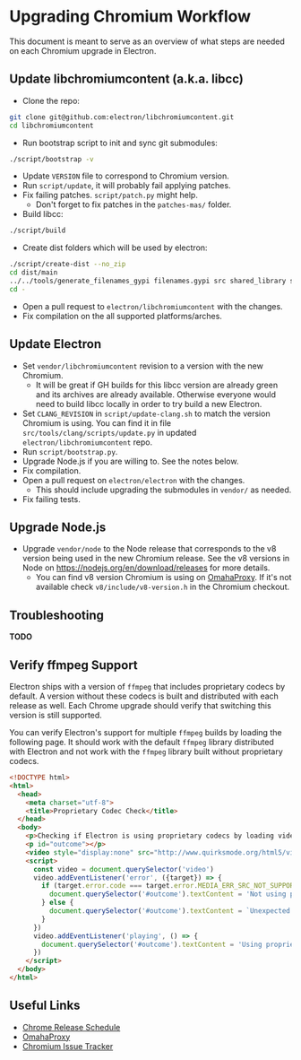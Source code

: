 # Upgrading Chromium Workflow

This document is meant to serve as an overview of what steps are needed on each Chromium upgrade in Electron.

## Update libchromiumcontent (a.k.a. libcc)

* Clone the repo:

```sh
git clone git@github.com:electron/libchromiumcontent.git
cd libchromiumcontent
```

* Run bootstrap script to init and sync git submodules:

```sh
./script/bootstrap -v
```

* Update `VERSION` file to correspond to Chromium version.
* Run `script/update`, it will probably fail applying patches.
* Fix failing patches. `script/patch.py` might help.
  * Don't forget to fix patches in the `patches-mas/` folder.
* Build libcc:

```sh
./script/build
```

* Create dist folders which will be used by electron:

```sh
./script/create-dist --no_zip
cd dist/main
../../tools/generate_filenames_gypi filenames.gypi src shared_library static_library
cd -
```

* Open a pull request to `electron/libchromiumcontent` with the changes.
* Fix compilation on the all supported platforms/arches.

## Update Electron

* Set `vendor/libchromiumcontent` revision to a version with the new Chromium.
  * It will be great if GH builds for this libcc version are already green and its archives are already available. Otherwise everyone would need to build libcc locally in order to try build a new Electron.
* Set `CLANG_REVISION` in `script/update-clang.sh` to match the version Chromium is using. You can find it in file `src/tools/clang/scripts/update.py` in updated `electron/libchromiumcontent` repo.
* Run `script/bootstrap.py`.
* Upgrade Node.js if you are willing to. See the notes below.
* Fix compilation.
* Open a pull request on `electron/electron` with the changes.
  * This should include upgrading the submodules in `vendor/` as needed.
* Fix failing tests.

## Upgrade Node.js

* Upgrade `vendor/node` to the Node release that corresponds to the v8 version being used in the new Chromium release. See the v8 versions in Node on https://nodejs.org/en/download/releases for more details.
  * You can find v8 version Chromium is using on [OmahaProxy](http://omahaproxy.appspot.com). If it's not available check `v8/include/v8-version.h` in the Chromium checkout.

## Troubleshooting

**TODO**

## Verify ffmpeg Support

Electron ships with a version of `ffmpeg` that includes proprietary codecs by default. A version without these codecs is built and distributed with each release as well. Each Chrome upgrade should verify that switching this version is still supported.

You can verify Electron's support for multiple `ffmpeg` builds by loading the following page. It should work with the default `ffmpeg` library distributed with Electron and not work with the `ffmpeg` library built without proprietary codecs.

```html
<!DOCTYPE html>
<html>
  <head>
    <meta charset="utf-8">
    <title>Proprietary Codec Check</title>
  </head>
  <body>
    <p>Checking if Electron is using proprietary codecs by loading video from http://www.quirksmode.org/html5/videos/big_buck_bunny.mp4</p>
    <p id="outcome"></p>
    <video style="display:none" src="http://www.quirksmode.org/html5/videos/big_buck_bunny.mp4" autoplay></video>
    <script>
      const video = document.querySelector('video')
      video.addEventListener('error', ({target}) => {
        if (target.error.code === target.error.MEDIA_ERR_SRC_NOT_SUPPORTED) {
          document.querySelector('#outcome').textContent = 'Not using proprietary codecs, video emitted source not supported error event.'
        } else {
          document.querySelector('#outcome').textContent = `Unexpected error: ${target.error.code}`
        }
      })
      video.addEventListener('playing', () => {
        document.querySelector('#outcome').textContent = 'Using proprietary codecs, video started playing.'
      })
    </script>
  </body>
</html>
```

## Useful Links

* [Chrome Release Schedule](https://www.chromium.org/developers/calendar)
* [OmahaProxy](http://omahaproxy.appspot.com)
* [Chromium Issue Tracker](https://bugs.chromium.org/p/chromium)
